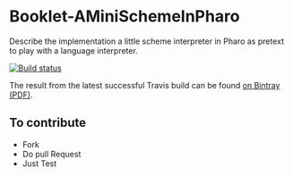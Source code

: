 # Booklet-AMiniSchemeInPharo
Describe the implementation  a little scheme interpreter in Pharo as pretext to play with a language interpreter.

[![Build status][badge]][travis]

[travis]: https://travis-ci.org/SquareBracketAssociates/Booklet-AMiniSchemeInPharo
[badge]: https://travis-ci.org/SquareBracketAssociates/Booklet-AMiniSchemeInPharo.svg?branch=master

The result from the latest successful Travis build can be found [on Bintray (PDF)](https://bintray.com/squarebracketassociates/wip/download_file?file_path=minischemebook-wip.pdf).

## To contribute

- Fork
- Do pull Request
- Just Test

